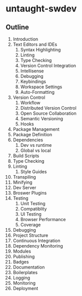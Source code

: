 # untaught-swdev

## Outline
1. Introduction
1. Text Editors and IDEs
   1. Syntax Highlighting
   1. Linting
   1. Type Checking
   1. Version Control Integration
   1. Intellisense
   1. Debugging
   1. Keybindings
   1. Workspace Settings
   1. Auto-Formatting
1. Version Control
   1. Workflow
   1. Distributed Version Control
   1. Open Source Collaboration
   1. Semantic Versioning
   1. Hooks
1. Package Management
1. Package Definition
1. Dependencies
   1. Dev vs runtime
   1. Global vs local
1. Build Scripts
1. Type Checking
1. Linting
   1. Style Guides
1. Transpiling
1. Minifying
1. Dev Server
1. Broswer Plugins
1. Testing
   1. Unit Testing
   1. Compatiblity
   1. UI Testing
   1. Browser Performance
   1. Coverage
1. Debugging
1. Project Structure
1. Continuous Integration
1. Dependency Monitoring
1. Modules
1. Publishing
1. Badges
1. Documentation
1. Boilerplates
1. Logging
1. Monitoring
1. Deployment
